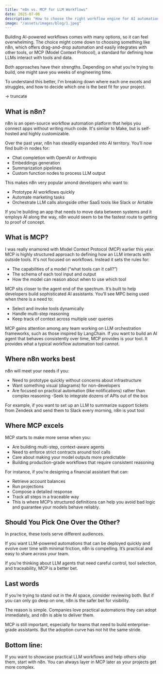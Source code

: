 ```yaml
---
title: "n8n vs. MCP for LLM Workflows"
date: 2025-07-06
description: "How to choose the right workflow engine for AI automations."
image: "/assets/images/blog/1.jpeg"
---
```

Building AI-powered workflows comes with many options, so it can feel overwhelming. The choice might come down to choosing something like n8n, which offers drag-and-drop automation and easily integrates with other tools, or MCP (Model Context Protocol), a standard for defining how LLMs interact with tools and data.

Both approaches have their strengths. Depending on what you’re trying to build, one might save you weeks of engineering time.

To understand this better, I'm breaking down where each one excels and struggles, and how to decide which one is the best fit for your project.

→ truncate

## What is n8n?
n8n is an open-source workflow automation platform that helps you connect apps without writing much code. It's similar to Make, but is self-hosted and highly customizable.

Over the past year, n8n has steadily expanded into AI territory. You’ll now find built-in nodes for:

- Chat completion with OpenAI or Anthropic
- Embeddings generation
- Summarization pipelines
- Custom function nodes to process LLM output

This makes n8n very popular amond developers who want to:

- Prototype AI workflows quickly
- Automate marketing tasks
- Orchestrate LLM calls alongside other SaaS tools like Slack or Airtable

If you’re building an app that needs to move data between systems and it employs AI along the way, n8n would seem to be the fastest route to getting to proof of concept.

## What is MCP?
I was really enamored with Model Context Protocol (MCP) earlier this year. MCP is highly structured approach to defining how an LLM interacts with outside tools. It's not focused on workflows. Instead it sets the rules for:

- The capabilities of a model (“what tools can it call?”)
- The schema of each tool input and output
- How the model can reason about when to use which tool

MCP sits closer to the agent end of the spectrum. It’s built to help developers build sophisticated AI assistants. You'll see MPC being used when there is a need to:

- Select and invoke tools dynamically
- Handle multi-step reasoning
- Keep track of context across multiple user queries

MCP gains attention among any team working on LLM orchestration frameworks, such as those inspired by LangChain. If you want to build an AI agent that behaves consistently over time, MCP provides is your tool. It provides what a typical workflow automation tool cannot.

## Where n8n works best
n8n will meet your needs if you:

- Need to prototype quickly without concerns about infrastructure
- Want something visual (diagrams) for non-developers
- Are focused on practical automation (like notifications) rather than complex reasoning -Seek to integrate dozens of APIs out of the box

For example, if you want to set up an LLM to summarize support tickets from Zendesk and send them to Slack every morning, n8n is yout tool

## Where MCP excels
MCP starts to make more sense when you:

- Are building multi-step, context-aware agents
- Need to enforce strict contracts around tool calls
- Care about making your model outputs more predictable
- Building production-grade workflows that require consistent reasoning

For instance, if you’re designing a financial assistant that can:

- Retrieve account balances
- Run projections
- Compose a detailed response
- Track all steps in a traceable way
- This is where MCP’s structured definitions can help you avoid bad logic and guarantee your models behave reliably.

## Should You Pick One Over the Other?
In practice, these tools serve different audiences.

If you want LLM-powered automations that can be deployed quickly and evolve over time with minimal friction, n8n is compelling. It’s practical and easy to share across your team.

If you’re thinking about LLM agents that need careful control, tool selection, and traceability, MCP is a better bet.

## Last words
If you’re trying to stand out in the AI space, consider reviewing both. But if you can only go deep on one, n8n is the safer bet for visibility.

The reason is simple. Companies love practical automations they can adopt immediately, and n8n is able to deliver them.

MCP is still important, especially for teams that need to build enterprise-grade assistants. But the adoption curve has not hit the same stride.

## Bottom line:
If you want to showcase practical LLM workflows and help others ship them, start with n8n. You can always layer in MCP later as your projects get more complex.

